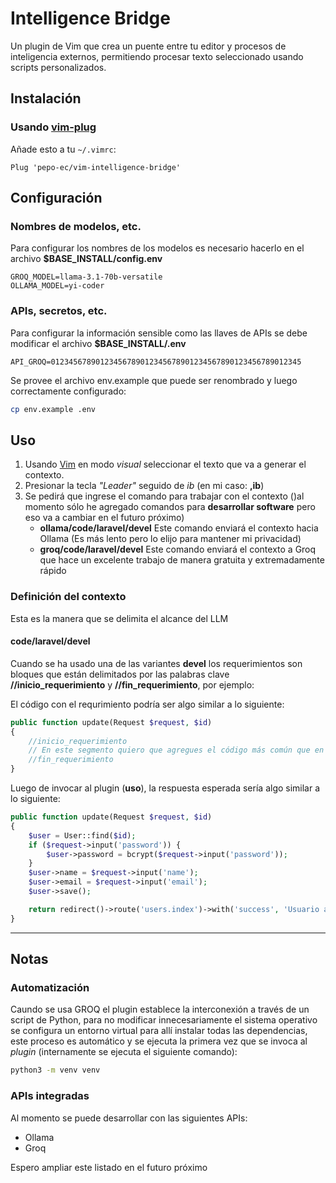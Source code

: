 # Intelligence Bridge

Un plugin de Vim que crea un puente entre tu editor y procesos de inteligencia externos, permitiendo procesar texto seleccionado usando scripts personalizados.

## Instalación

### Usando [vim-plug](https://github.com/junegunn/vim-plug)

Añade esto a tu `~/.vimrc`:

```vim
Plug 'pepo-ec/vim-intelligence-bridge'
```

## Configuración

### Nombres de modelos, etc.

Para configurar los nombres de los modelos es necesario hacerlo en el archivo **$BASE_INSTALL/config.env**

```
GROQ_MODEL=llama-3.1-70b-versatile
OLLAMA_MODEL=yi-coder
```

### APIs, secretos, etc.

Para configurar la información sensible como las llaves de APIs se debe modificar el archivo **$BASE_INSTALL/.env**

```
API_GROQ=01234567890123456789012345678901234567890123456789012345
```

Se provee el archivo env.example que puede ser renombrado y luego correctamente configurado:

```bash
cp env.example .env
```

## Uso

1. Usando [Vim](https://www.vim.org/) en modo _visual_ seleccionar el texto que va a generar el contexto.
2. Presionar la tecla _"Leader"_ seguido de _ib_ (en mi caso: **,ib**)
3. Se pedirá que ingrese el comando para trabajar con el contexto ()al momento sólo he agregado comandos para **desarrollar software** pero eso va a cambiar en el futuro próximo)
    - **ollama/code/laravel/devel** Este comando enviará el contexto hacia Ollama (Es más lento pero lo elijo para mantener mi privacidad)
    - **groq/code/laravel/devel** Este comando enviará el contexto a Groq que hace un excelente trabajo de manera gratuita y extremadamente rápido

### Definición del contexto

Esta es la manera que se delimita el alcance del LLM

#### code/laravel/devel

Cuando se ha usado una de las variantes **devel** los requerimientos son bloques que están delimitados por las palabras clave **//inicio_requerimiento** y **//fin_requerimiento**, por ejemplo:

El código con el requrimiento podría ser algo similar a lo siguiente:

```php
public function update(Request $request, $id)
{
    //inicio_requerimiento
    // En este segmento quiero que agregues el código más común que en Laravel sirva para actualizar un modelo User
    //fin_requerimiento
}
```

Luego de invocar al plugin (**uso**), la respuesta esperada sería algo similar a lo siguiente:

```php
public function update(Request $request, $id)
{
    $user = User::find($id);
    if ($request->input('password')) {
        $user->password = bcrypt($request->input('password'));
    }
    $user->name = $request->input('name');
    $user->email = $request->input('email');
    $user->save();

    return redirect()->route('users.index')->with('success', 'Usuario actualizado correctamente');
}
```

---

## Notas

### Automatización

Caundo se usa GROQ el plugin establece la interconexión a través de un script de Python, para no modificar innecesariamente el sistema operativo se configura un entorno virtual para allí instalar todas las dependencias, este proceso es automático y se ejecuta la primera vez que se invoca al _plugin_ (internamente se ejecuta el siguiente comando):

```bash
python3 -m venv venv
```

### APIs integradas

Al momento se puede desarrollar con las siguientes APIs:

- Ollama
- Groq

Espero ampliar este listado en el futuro próximo
